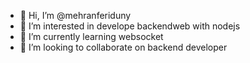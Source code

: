 - 👋 Hi, I’m @mehranferiduny
- 👀 I’m interested in develope backendweb with  nodejs
- 🌱 I’m currently learning websocket
- 💞️ I’m looking to collaborate on backend developer


<!---
mehranferiduny/mehranferiduny is a ✨ special ✨ repository because its `README.md` (this file) appears on your GitHub profile.
You can click the Preview link to take a look at your changes.
--->
